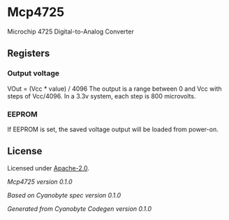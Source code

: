 # Mcp4725
Microchip 4725 Digital-to-Analog Converter

## Registers

### Output voltage
VOut = (Vcc * value) / 4096
The output is a range between 0 and Vcc with
steps of Vcc/4096.
In a 3.3v system, each step is 800 microvolts.


### EEPROM
If EEPROM is set, the saved voltage output will
be loaded from power-on.


## License
Licensed under [Apache-2.0](https://spdx.org/licenses/Apache-2.0.html#licenseText).

_Mcp4725 version 0.1.0_

_Based on Cyanobyte spec version 0.1.0_

_Generated from Cyanobyte Codegen version 0.1.0_
